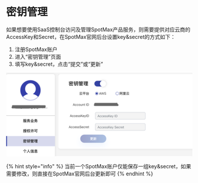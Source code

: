 # 密钥管理

如果想要使用SaaS控制台访问及管理SpotMax产品服务，则需要提供对应云商的AccessKey和Secret，在SpotMax官网后台设置key&secret的方式如下：

1. 注册SpotMax账户
2. 进入“密钥管理”页面
3. 填写key&secret，点击“提交”或“更新”

![](../.gitbook/assets/image%20%28135%29.png)

{% hint style="info" %}
当前一个SpotMax账户仅能保存一组key&secret，如果需要修改，则直接在SpotMax官网后台更新即可
{% endhint %}



